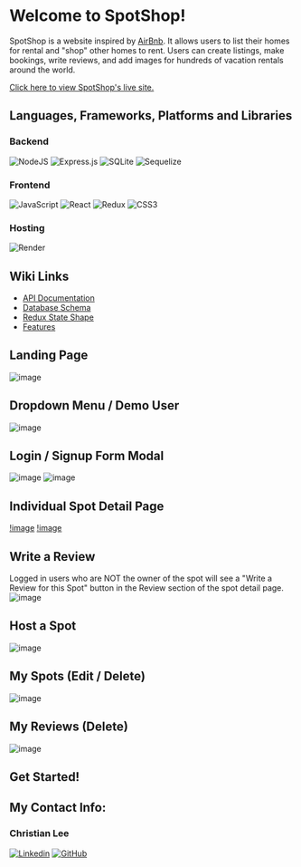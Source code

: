 # Welcome to SpotShop!

SpotShop is a website inspired by [AirBnb](https://airbnb.com/). It allows users to list their homes for rental and "shop" other homes to rent. Users can create listings, make bookings, write reviews, and add images for hundreds of vacation rentals around the world.

[Click here to view SpotShop's live site.](https://airbnb-backend-project.onrender.com/)

## Languages, Frameworks, Platforms and Libraries

### Backend

![NodeJS](https://img.shields.io/badge/node.js-6DA55F?style=for-the-badge&logo=node.js&logoColor=white) ![Express.js](https://img.shields.io/badge/express.js-%23404d59.svg?style=for-the-badge&logo=express&logoColor=%2361DAFB) ![SQLite](https://img.shields.io/badge/sqlite-%2307405e.svg?style=for-the-badge&logo=sqlite&logoColor=white) ![Sequelize](https://img.shields.io/badge/Sequelize-52B0E7?style=for-the-badge&logo=Sequelize&logoColor=white)

### Frontend

![JavaScript](https://img.shields.io/badge/javascript-%23323330.svg?style=for-the-badge&logo=javascript&logoColor=%23F7DF1E) ![React](https://img.shields.io/badge/react-%2320232a.svg?style=for-the-badge&logo=react&logoColor=%2361DAFB) ![Redux](https://img.shields.io/badge/redux-%23593d88.svg?style=for-the-badge&logo=redux&logoColor=white) ![CSS3](https://img.shields.io/badge/css3-%231572B6.svg?style=for-the-badge&logo=css3&logoColor=white)

### Hosting

![Render](https://img.shields.io/badge/Render-%46E3B7.svg?style=for-the-badge&logo=render&logoColor=white)

## Wiki Links
- [API Documentation](https://github.com/christianlee6/SpotShop/wiki/API-Documentation)
- [Database Schema](https://github.com/christianlee6/SpotShop/wiki/Database-Schema)
- [Redux State Shape](https://github.com/christianlee6/SpotShop/wiki/Redux-State-Shape)
- [Features](https://github.com/christianlee6/SpotShop/wiki/Features-List)

## Landing Page
![image](https://user-images.githubusercontent.com/107057911/213979565-df5e02b3-765e-4295-a9d5-4442ca30b4de.png)

## Dropdown Menu / Demo User
![image](https://user-images.githubusercontent.com/107057911/213979880-fe1fdb0f-e062-4e6b-b335-fd3d2a1eb081.PNG)

## Login / Signup Form Modal
![image](https://user-images.githubusercontent.com/107057911/213980040-7dea77a8-136f-401f-9de9-dcc681757961.PNG)
![image](https://user-images.githubusercontent.com/107057911/213980147-270c7f9f-ef41-40b8-8058-8d2d32291986.PNG)

## Individual Spot Detail Page
[!image](https://user-images.githubusercontent.com/107057911/213980596-686512c2-82f3-425c-b448-d0197bb5f565.PNG)
[!image](https://user-images.githubusercontent.com/107057911/213980768-8df9dc83-25f6-434b-b659-0eae5ddb6501.PNG)

## Write a Review
Logged in users who are NOT the owner of the spot will see a "Write a Review for this Spot" button in the Review section of the spot detail page.
![image](https://user-images.githubusercontent.com/107057911/213980949-be9ea943-5bbe-4c18-9d96-d6f35093b207.PNG)

## Host a Spot
![image](https://user-images.githubusercontent.com/107057911/213981040-a24daa02-e3e9-4f6f-b965-84aba28216e7.PNG)

## My Spots (Edit / Delete)
![image](https://user-images.githubusercontent.com/107057911/213981461-da3fa81b-6d46-46f5-bb17-e6ca829d92c0.PNG)

## My Reviews (Delete)
![image](https://user-images.githubusercontent.com/107057911/213981607-dd423b1a-c628-4df0-a71d-0d9e5904ac00.PNG)

## Get Started!

## My Contact Info:

### Christian Lee
[![Linkedin][linkedin-color]][christian-linkedin]
[![GitHub][Github-color]][christian-GitHub]

<!-- MARKDOWN LINKS & IMAGES -->
<!-- https://www.markdownguide.org/basic-syntax/#reference-style-links -->
[linkedin-shield]: https://img.shields.io/badge/-LinkedIn-black.svg?style=for-the-badge&logo=linkedin&colorB=555
[linkedin-color]: https://img.shields.io/badge/linkedin-%230077B5.svg?style=for-the-badge&logo=linkedin&logoColor=white
[christian-linkedin]: https://www.linkedin.com/in/christian-lee-383590192/
[GitHub-color]: https://img.shields.io/badge/github-%23121011.svg?style=for-the-badge&logo=github&logoColor=white
[christian-GitHub]: https://github.com/christianlee6
